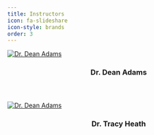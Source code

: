 ```yaml
---
title: Instructors
icon: fa-slideshare
icon-style: brands
order: 3
---
```


<!-- <div class="row">
<div class="col-md-3">
    <center><img class="image fit" src="{{ 'assets/images/tah.jpeg' | relative_url }}" alt="">
    <h3>Tracy Heath</h3>
	<h4>Principal Investigator</h4>
</div>
</div>
 -->
<div class="row">
	<div class="item">
		<a href="#" class="image fit"><img src="{{ 'assets/images/dca.jpg' | relative_url }}" alt="Dr. Dean Adams" /></a>
		<header>
		  <h3>Dr. Dean Adams</h3>
		  <p><a href="mailto:dcadams@iastate.edu"><i class="fas fa-envelope"></i></a>   <a href="https://faculty.sites.iastate.edu/dcadams/"><i class="fas fa-globe"></i></a>  <a href="https://github.com/deanadams"><i class="fab fa-github-square"></i></a></p>
		</header>
	</div>
	<div class="item">
		<a href="#" class="image fit"><img src="{{ 'assets/images/tah.jpeg' | relative_url }}" alt="Dr. Dean Adams" /></a>
		<header>
		  <h3>Dr. Tracy Heath</h3>
		  <p><a href="mailto:phylo@iastate.edu"><i class="fas fa-envelope"></i></a>    <a href="http://phyloworks.org/"><i class="fas fa-globe"></i></a>  <a href="https://github.com/trayc7"><i class="fab fa-github-square"></i></a> <a href="https://twitter.com/trayc7"><i class="fab fa-twitter"></i></a></p>
		</header>
	</div>
</div>